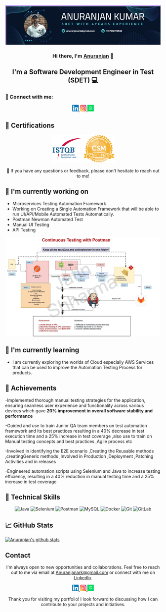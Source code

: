 <p align="center">
  <a href="https://www.linkedin.com/in/AnuranjanKumar14/" target="_blank" rel="noreferrer">
    <img src="https://raw.githubusercontent.com/anuranjanark/anuranjanark.github.io//main/images/banner.png" alt="My banner">
  </a>
</p>

<h3 align="center">Hi there, I'm <a href="https://www.linkedin.com/in/AnuranjanKumar14/" target="_blank" rel="noreferrer">Anuranjan</a> 👋</h3>

<h2 align="center">I'm a Software Development Engineer in Test (SDET) 💻</h2>

### 🤝 Connect with me:

<p align="center">
  <a href="https://www.linkedin.com/in/AnuranjanKumar14/">
    <img src="https://raw.githubusercontent.com/anuranjanark/anuranjanark.github.io/main/images/linkedin.svg" alt="Anuranjan | LinkedIn" width="21px"/>
  </a>
  <a href="https://instagram.com/anuranjanrai_14">
    <img src="https://raw.githubusercontent.com/anuranjanark/anuranjanark.github.io/main/images/instagram.svg" alt="Anuranjan | Instagram" width="21px"/>
  </a>
  <a href="https://wa.link/pj824v">
    <img src="https://raw.githubusercontent.com/anuranjanark/anuranjanark.github.io/main/images/whatsapp.png" alt="Anuranjan | Whatsapp" width="21px"/>
  </a>
</p>
  
## 🥇 Certifications
<p align="center">
  <img src="https://raw.githubusercontent.com/anuranjanark/anuranjanark.github.io/main/images/ISTQB.png" alt="Anuranjan | ISTQB" width="100 px"/>
  <img src="https://raw.githubusercontent.com/anuranjanark/anuranjanark.github.io/main/images/csm.webp" alt="Anuranjan | AWS-SA" width="100 px"/>
</p>

<p align="center">💬 If you have any questions or feedback, please don't hesitate to reach out to me!</p>

## 🔭 I'm currently working on

- Microservices Testing Automation Framework
- Working on Creating a Single Automation Framework that will be able to run UI/API/Mobile Automated Tests Automatically. 
- Postman Newman Automated Test 
- Manual UI Testing
- API Testing
<p align="center">    
<img src="https://raw.githubusercontent.com/anuranjanark/anuranjanark.github.io/main/images/postmanproject.jpg" alt="Anuranjan | Whatsapp" width="500px"/> </p>

## 🌱 I'm currently learning

- I am currently exploring the worlds of Cloud especially AWS Services that can be used to improve the Automation Testing Process for products. 


## 🥇 Achievements

-Implemented thorough manual testing strategies for the application, ensuring
seamless user experience and functionality across various devices which gave
<b>20% improvement in overall software stability and performance</b>

-Guided and use to train  Junior QA team members on test automation framework and its best practices resulting in a  40% decrease in test execution time and a 25% increase in test
coverage ,also use to train on Manual testing concepts and  best practices ,Agile process etc

-Involved in identifying the E2E scenario  ,Creating the Reusable methods ,creatingGeneric methods ,Involved in Production ,Deployment ,Patching Activities and in releases

-Engineered automation scripts using Selenium and Java to increase testing
efficiency, resulting in a 40% reduction in manual testing time and a 25% increase
in test coverage

## 💼 Technical Skills

<p align="center">
  <img src="https://img.shields.io/badge/Java-007396?style=for-the-badge&logo=java&logoColor=white" alt="Java">
  <img src="https://img.shields.io/badge/Selenium-43B02A?style=for-the-badge&logo=selenium&logoColor=white" alt="Selenium">
  <img src="https://img.shields.io/badge/Postman-FF6C37?style=for-the-badge&logo=postman&logoColor=white" alt="Postman">
  <img src="https://img.shields.io/badge/MySQL-4479A1?style=for-the-badge&logo=mysql&logoColor=white" alt="MySQL">
  <img src="https://img.shields.io/badge/Docker-2496ED?style=for-the-badge&logo=docker&logoColor=white" alt="Docker">
  <img src="https://img.shields.io/badge/Git-F05032?style=for-the-badge&logo=git&logoColor=white" alt="Git">
  <img src="https://img.shields.io/badge/GitLab-FCA121?style=for-the-badge&logo=gitlab&logoColor=white" alt="GitLab">
</p>

## 📈 GitHub Stats 

[![Anuranjan's github stats](https://github-readme-stats.vercel.app/api?username=anuranjanark)](https://github.com/anuranjanark)


## Contact

<p align="center">I'm always open to new opportunities and collaborations. Feel free to reach out to me via email at <a href="mailto:Anuranjanark@gmail.com">Anuranjanark@gmail.com</a> or connect with me on <a href="https://www.linkedin.com/in/yourprofile">LinkedIn</a>.</p>

<p align="center">
  <a href="https://www.linkedin.com/in/AnuranjanKumar14/">
    <img src="https://raw.githubusercontent.com/anuranjanark/anuranjanark.github.io/main/images/linkedin.svg" alt="Anuranjan | LinkedIn" width="21px"/>
  </a>
  <a href="https://instagram.com/anuranjanrai_14">
    <img src="https://raw.githubusercontent.com/anuranjanark/anuranjanark.github.io/main/images/instagram.svg" alt="Anuranjan | Instagram" width="21px"/>
  </a>
  <a href="https://wa.link/8nquvx">
    <img src="https://raw.githubusercontent.com/anuranjanark/anuranjanark.github.io/main/images/whatsapp.png" alt="Anuranjan | Whatsapp" width="21px"/>
  </a>
</p>
  

<p align="center">Thank you for visiting my portfolio! I look forward to discussing how I can contribute to your projects and initiatives.</p>
